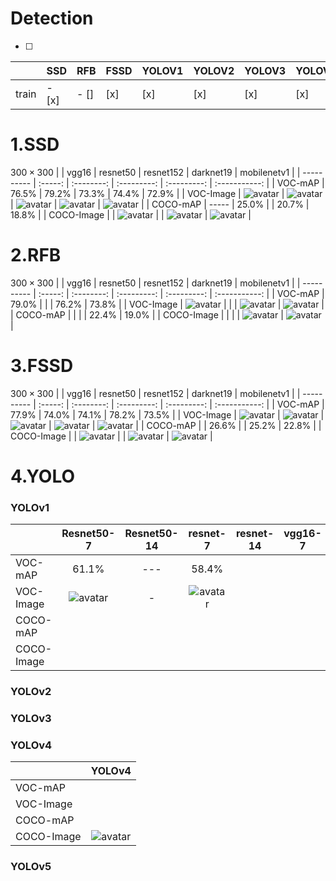 Detection
===
- [ ] 


|       | SSD | RFB | FSSD | YOLOV1 | YOLOV2 | YOLOV3 | YOLOV4 | YOLOV5 |
| ----- | --- | --- | ---- | ------ | ------ | ------ | ------ | ------ |
| train | - [x] | - []  |  [x] |   [x]  |   [x]  |   [x]  |   [x]  |   [x]  |

# 1.SSD
$300 \times 300$
|            |  vgg16  |  resnet50  |  resnet152  |  darknet19  |  mobilenetv1  |
| ---------- | :-----: | :--------: | :---------: | :---------: | :-----------: |
|   VOC-mAP  |  76.5%  |    79.2%   |    73.3%    |    74.4%    |     72.9%     |
|  VOC-Image | ![avatar](result/ssd_voc_vgg16_300.jpg) | ![avatar](result/ssd_voc_resnet50_300.jpg) | ![avatar](result/ssd_voc_resnet152_300.jpg) | ![avatar](result/ssd_voc_darknet19_300.jpg) | ![avatar](result/ssd_voc_mobilenetv1_300.jpg) |
|  COCO-mAP  |  -----  |   25.0%    |             |    20.7%    |     18.8%     |
| COCO-Image |         | ![avatar](result/ssd_coco_resnet50_300.jpg) | | ![avatar](result/ssd_coco_darknet19_300.jpg) | ![avatar](result/ssd_coco_mobilenetv1_300.jpg) |

# 2.RFB
$300 \times 300$
|            |  vgg16  |  resnet50  |  resnet152  |  darknet19  |  mobilenetv1  |
| ---------- | :-----: | :--------: | :---------: | :---------: | :-----------: |
|   VOC-mAP  |  79.0%  |            |             |    76.2%    |     73.8%     |
|  VOC-Image | ![avatar](result/rfb_voc_vgg16_300.jpg) | | | ![avatar](result/rfb_voc_darknet19_300.jpg) | ![avatar](result/rfb_voc_mobilenetv1_300.jpg) |
|  COCO-mAP  |         |            |             |    22.4%    |     19.0%     |
| COCO-Image |         | | | ![avatar](result/rfb_coco_darknet19_300.jpg) | ![avatar](result/rfb_coco_mobilenetv1_300.jpg) |

# 3.FSSD
$300 \times 300$
|            |  vgg16  |  resnet50  |  resnet152  |  darknet19  |  mobilenetv1  |
| ---------- | :-----: | :--------: | :---------: | :---------: | :-----------: |
|   VOC-mAP  |  77.9%  |    74.0%   |    74.1%    |    78.2%    |     73.5%     |
|  VOC-Image | ![avatar](result/fssd_voc_vgg16_300.jpg) | ![avatar](result/fssd_voc_resnet50_300.jpg) | ![avatar](result/fssd_voc_resnet152_300.jpg) | ![avatar](result/fssd_voc_darknet19_300.jpg) | ![avatar](result/fssd_voc_mobilenetv1_300.jpg) |
|  COCO-mAP  |         |    26.6%   |             |    25.2%    |     22.8%     |
| COCO-Image | | ![avatar](result/fssd_coco_resnet50_300.jpg) | | ![avatar](result/fssd_coco_darknet19_300.jpg) | ![avatar](result/fssd_coco_mobilenetv1_300.jpg) |

# 4.YOLO
### YOLOv1
|            |  Resnet50-7 | Resnet50-14 | resnet-7 | resnet-14 | vgg16-7 | vgg16-14 |
| ---------- | :---------: | :---------: | :------: | :-------: | :-----: | :------: |
|   VOC-mAP  |    61.1%    |     ---     |  58.4%   |           |         |          |
|  VOC-Image | ![avatar](result/yolov1_voc_resnet50_7.jpg) | - | ![avatar](result/yolov1_voc_resnet_7.jpg) | | | |
|  COCO-mAP  |             |             |          |           |         |          |
| COCO-Image |             |             |          |           |         |          |

### YOLOv2
### YOLOv3
### YOLOv4
|            |  YOLOv4 |
| ---------- | :-----: |
|   VOC-mAP  |         |
|  VOC-Image |         |
|  COCO-mAP  |         |
| COCO-Image | ![avatar](result/yolov4_voc_608.jpg) |

### YOLOv5
